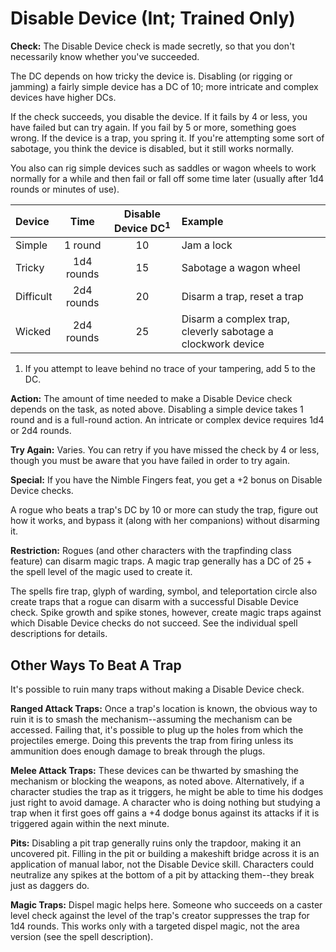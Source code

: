 # Disable Device (Int; Trained Only)

**Check:** The Disable Device check is made secretly, so that you don't necessarily know whether you've succeeded.

The DC depends on how tricky the device is. Disabling (or rigging or jamming) a fairly simple device has a DC of 10; more intricate and complex devices have higher DCs.

If the check succeeds, you disable the device. If it fails by 4 or less, you have failed but can try again. If you fail by 5 or more, something goes wrong. If the device is a trap, you spring it. If you're attempting some sort of sabotage, you think the device is disabled, but it still works normally.

You also can rig simple devices such as saddles or wagon wheels to work normally for a while and then fail or fall off some time later (usually after 1d4 rounds or minutes of use).

| Device    |    Time    | Disable Device DC<sup>1</sup> | Example                                                     |
|:--------- |:----------:|:-----------------------------:|:----------------------------------------------------------- |
| Simple    |  1 round   |              10               | Jam a lock                                                  |
| Tricky    | 1d4 rounds |              15               | Sabotage a wagon wheel                                      |
| Difficult | 2d4 rounds |              20               | Disarm a trap, reset a trap                                 |
| Wicked    | 2d4 rounds |              25               | Disarm a complex trap, cleverly sabotage a clockwork device |

1) If you attempt to leave behind no trace of your tampering, add 5 to the DC.

**Action:** The amount of time needed to make a Disable Device check depends on the task, as noted above. Disabling a simple device takes 1 round and is a full-round action. An intricate or complex device requires 1d4 or 2d4 rounds.

**Try Again:** Varies. You can retry if you have missed the check by 4 or less, though you must be aware that you have failed in order to try again.

**Special:** If you have the Nimble Fingers feat, you get a +2 bonus on Disable Device checks.

A rogue who beats a trap's DC by 10 or more can study the trap, figure out how it works, and bypass it (along with her companions) without disarming it.

**Restriction:** Rogues (and other characters with the trapfinding class feature) can disarm magic traps. A magic trap generally has a DC of 25 + the spell level of the magic used to create it.

The spells fire trap, glyph of warding, symbol, and teleportation circle also create traps that a rogue can disarm with a successful Disable Device check. Spike growth and spike stones, however, create magic traps against which Disable Device checks do not succeed. See the individual spell descriptions for details.

## Other Ways To Beat A Trap

It's possible to ruin many traps without making a Disable Device check.

**Ranged Attack Traps:** Once a trap's location is known, the obvious way to ruin it is to smash the mechanism--assuming the mechanism can be accessed. Failing that, it's possible to plug up the holes from which the projectiles emerge. Doing this prevents the trap from firing unless its ammunition does enough damage to break through the plugs.

**Melee Attack Traps:** These devices can be thwarted by smashing the mechanism or blocking the weapons, as noted above. Alternatively, if a character studies the trap as it triggers, he might be able to time his dodges just right to avoid damage. A character who is doing nothing but studying a trap when it first goes off gains a +4 dodge bonus against its attacks if it is triggered again within the next minute.

**Pits:** Disabling a pit trap generally ruins only the trapdoor, making it an uncovered pit. Filling in the pit or building a makeshift bridge across it is an application of manual labor, not the Disable Device skill. Characters could neutralize any spikes at the bottom of a pit by attacking them--they break just as daggers do.

**Magic Traps:** Dispel magic helps here. Someone who succeeds on a caster level check against the level of the trap's creator suppresses the trap for 1d4 rounds. This works only with a targeted dispel magic, not the area version (see the spell description).
